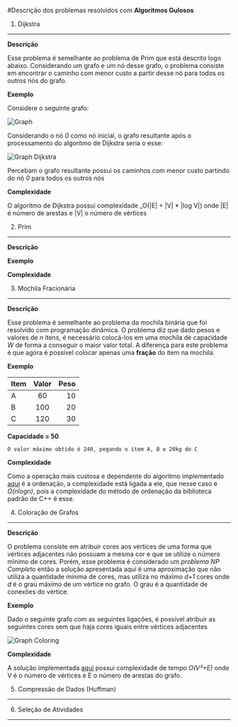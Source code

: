 #Descrição dos problemas resolvidos com **Algoritmos Gulosos**

1) Dijkstra
------

  **Descrição**
  
  Esse problema é semelhante ao problema de Prim que está descrito logo abaixo. Considerando um grafo e um nó desse grafo,
  o problema consiste em encontrar o caminho com menor custo a partir desse nó para todos os outros nós do grafo.

  **Exemplo**
  
  Considere o seguinte grafo:

  ![Graph](http://d1gjlxt8vb0knt.cloudfront.net//wp-content/uploads/Fig-11.jpg)

  Considerando o nó *0* como nó inicial, o grafo resultante após o processamento do algoritmo de Dijkstra seria o esse:

  ![Graph Dijkstra](http://d1gjlxt8vb0knt.cloudfront.net//wp-content/uploads/DIJ5.jpg)

  Percebam o grafo resultante possui os caminhos com menor custo partindo do nó *0* para todos os outros nós
  
  **Complexidade**

  O algoritmo de Dijkstra possui complexidade _O(|E| + |V| * |log V|) onde |E| é número de arestas e |V| o número de vértices



2) Prim
------

  **Descrição**

  **Exemplo**

  **Complexidade** 

3) Mochila Fracionária
------

  **Descrição**
  
  Esse problema é semelhante ao problema da mochila binária que foi resolvido com programação dinâmica. O problema diz que dado pesos e valores
  de *n* itens, é necessário colocá-los em uma mochila de capacidade *W* de forma a conseguir o maior valor total. A diferença para este problema
  é que agora é possível colocar apenas uma **fração** do item na mochila.
  
  **Exemplo**
  
| Item  | Valor | Peso  |
| ----- |:-----:| -----:|
| A     | 60    | 10    |
| B     | 100   | 20    |
| C     | 120   | 30    |

**Capacidade = 50**

`O valor máximo obtido é 240, pegando o item A, B e 20kg do C`

  **Complexidade**
  
  Como a operação mais custosa e dependente do algoritmo implementado [aqui](https://github.com/anjoshigor/lib-otimizacao/blob/master/src/fractional_knapsack.cpp)
  é a ordenação, a complexidade está ligada a ele, que nesse caso é *O(nlogn)*, pois a complexidade
  do método de ordenação da biblioteca padrão de C++ é esse.

4) Coloração de Grafos
------
  
  **Descrição**
  
  O problema consiste em atribuir cores aos vértices de uma forma que vértices adjacentes não possuam a mesma cor e que se utilize o 
  número mínimo de cores. Porém, esse problema é considerado um *problema NP Completo* então a solução apresentada aqui é uma aproximação
  que não utiliza a quantidade mínima de cores, mas utiliza no máximo *d+1* cores onde *d* é o grau máximo de um vértice no grafo. O grau
  é a quantidade de conexões do vértice.
  
  **Exemplo**

Dado o seguinte grafo com as seguintes ligações, é possível atribuir as seguintes cores sem que haja cores iguais entre vértices adjacentes

![Graph Coloring](http://d1gjlxt8vb0knt.cloudfront.net//wp-content/uploads/graph_coloring11-300x130.png)

  **Complexidade**

A solução implementada [aqui](https://github.com/anjoshigor/lib-otimizacao/blob/master/src/graph_coloring.cpp) possui complexidade de tempo *O(V²+E)* onde V é o número de
vértices e E o número de arestas do grafo.


5) Compressão de Dados (Huffman)
------
  
6) Seleção de Atividades
------

